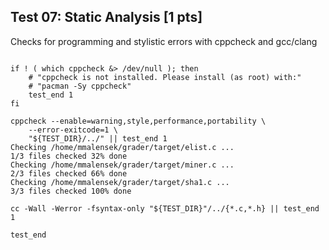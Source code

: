 ## Test 07: Static Analysis [1 pts]

Checks for programming and stylistic errors with cppcheck and gcc/clang

```

if ! ( which cppcheck &> /dev/null ); then
    # "cppcheck is not installed. Please install (as root) with:"
    # "pacman -Sy cppcheck"
    test_end 1
fi

cppcheck --enable=warning,style,performance,portability \
    --error-exitcode=1 \
    "${TEST_DIR}/../" || test_end 1
Checking /home/mmalensek/grader/target/elist.c ...
1/3 files checked 32% done
Checking /home/mmalensek/grader/target/miner.c ...
2/3 files checked 66% done
Checking /home/mmalensek/grader/target/sha1.c ...
3/3 files checked 100% done

cc -Wall -Werror -fsyntax-only "${TEST_DIR}"/../{*.c,*.h} || test_end 1

test_end
```

